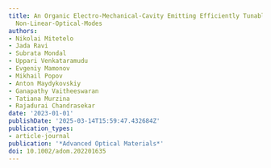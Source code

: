 ```yaml
---
title: An Organic Electro-Mechanical-Cavity Emitting Efficiently Tunable, Continuous-Wave-Pumped
  Non-Linear-Optical-Modes
authors:
- Nikolai Mitetelo
- Jada Ravi
- Subrata Mondal
- Uppari Venkataramudu
- Evgeniy Mamonov
- Mikhail Popov
- Anton Maydykovskiy
- Ganapathy Vaitheeswaran
- Tatiana Murzina
- Rajadurai Chandrasekar
date: '2023-01-01'
publishDate: '2025-03-14T15:59:47.432684Z'
publication_types:
- article-journal
publication: '*Advanced Optical Materials*'
doi: 10.1002/adom.202201635
---
```

